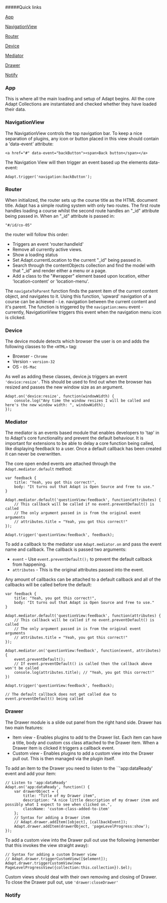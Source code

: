 #####Quick links

[App](#app)

[NavigationView](#navigationView)

[Router](#router)

[Device](#device)

[Mediator](#mediator)

[Drawer](#drawer)

[Notify](#notify)

### <a name="app"></a>App

This is where all the main loading and setup of Adapt begins. All the core Adapt Collections are instantiated and checked whether they have loaded their data.

### <a name="navigationView"></a>NavigationView

The NavigationView controls the top navigation bar. To keep a nice separation of plugins, any icon or button placed in this view should contain a 'data-event' attribute:

````
<a href="#" data-event="backButton"><span>Back button</span></a>
````

The Navigation View will then trigger an event based up the elements data-event:

````
Adapt.trigger('navigation:backButton');
````

### <a name="router"></a>Router

When initialized, the router sets up the course title as the HTML document title. Adapt has a simple routing system with only two routes. The first route handles loading a course whilst the second route handles an "_id" attribute being passed in. When an "_id" attribute is passed in:

````
"#/id/co-05"
````

the router will follow this order:

* Triggers an event 'router:handleId'
* Remove all currently active views.
* Show a loading status
* Set Adapt.currentLocation to the current "_id" being passed in.
* Search through the contentObjects collection and find the model with that "_id" and render either a menu or a page.
* Add a class to the "#wrapper" element based upon location, either 'location-content' or 'location-menu'.

The ``navigateToParent`` function finds the parent item of the current content object, and navigates to it. Using this function, 'upward' navigation of a course can be achieved - i.e. navigation between the current content and it's parent. The function is triggered by the ``navigation:menu`` event - currently, NavigationView triggers this event when the navigation menu icon is clicked.

### <a name="device"></a>Device

The device module detects which browser the user is on and adds the following classes to the ``<HTML>`` tag:

* Browser - ``Chrome``
* Version - ``version-32``
* OS - ``OS-Mac``

As well as adding these classes, device.js triggers an event ``'device:resize'``. This should be used to find out when the browser has resized and passes the new window size as an argument.

````
Adapt.on('device:resize', function(windowWidth) {
    console.log("Any time the window resizes I will be called and here's the new window width: ", windowWidth);
});
````

### <a name="mediator"></a>Mediator

The mediator is an events based module that enables developers to 'tap' in to Adapt's core functionality and prevent the default behaviour. It is important for extensions to be able to delay a core function being called, like displaying feedback to a user. Once a default callback has been created it can never be overwritten.

The core open ended events are attached through the ``Adapt.mediator.default`` method:

````
var feedback {
    title: "Yeah, you got this correct!",
    body: "It turns out that Adapt is Open Source and free to use."
}

Adapt.mediator.default('questionView:feedback', function(attributes) {
    // This callback will be called if no event.preventDefault() is called
    // The only argument passed in is from the original event arguments
    // attributes.title = "Yeah, you got this correct!"
});

Adapt.trigger('questionView:feedback', feedback);
````

To add a callback to the mediator use ``Adapt.mediator.on`` and pass the event name and callback. The callback is passed two arguments: 

* ``event`` - Use ``event.preventDefault();`` to prevent the default callback from happening.
* ``attributes`` - This is the original attributes passed into the event.

Any amount of callbacks can be attached to a default callback and all of the callbacks will be called before the default:

````
var feedback {
    title: "Yeah, you got this correct!",
    body: "It turns out that Adapt is Open Source and free to use."
}

Adapt.mediator.default('questionView:feedback', function(attributes) {
    // This callback will be called if no event.preventDefault() is called
    // The only argument passed in is from the original event arguments
    // attributes.title = "Yeah, you got this correct!"
});

Adapt.mediator.on('questionView:feedback', function(event, attributes) {
    event.preventDefault();
    // If event.preventDefault() is called then the callback above won't be called
    console.log(attributes.title); // "Yeah, you got this correct!"
})

Adapt.trigger('questionView:feedback', feedback);

// The default callback does not get called due to event.preventDefault() being called
````

### <a name="drawer"></a>Drawer

The Drawer module is a slide out panel from the right hand side. Drawer has two main features:

* Item view - Enables plugins to add to the Drawer list. Each item can have a title, body and custom css class attached to the Drawer item. When a Drawer item is clicked it triggers a callback event.
* Custom view - Enables plugins to add a custom view into the Drawer pull out. This is then managed via the plugin itself.

To add an item to the Drawer you need to listen to the ``'app:dataReady' event and add your item:
```
// Listen to 'app:dataReady'
Adapt.on('app:dataReady', function() {
    var drawerObject = {
        title: "Title of my Drawer item",
        description: "A nice little description of my drawer item and possibly what I expect to see when clicked on.",
        className: 'custom-class-added-to-item'
    };
    // Syntax for adding a Drawer item
    // Adapt.drawer.addItem([object], [callbackEvent]);
    Adapt.drawer.addItem(drawerObject, 'pageLevelProgress:show');
});
```

To add a custom view into the Drawer pull out use the following (remember that this invokes the view straight away):

```
// Syntax for adding a custom Drawer view
// Adapt.drawer.triggerCustomView([$element]);
Adapt.drawer.triggerCustomView(new PageLevelProgressView({collection:this.collection}).$el);
```

Custom views should deal with their own removing and closing of Drawer. To close the Drawer pull out, use ``'drawer:closeDrawer'``

### <a name="notify"></a>Notify